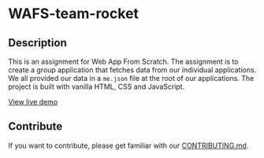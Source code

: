 # WAFS-team-rocket

## Description

This is an assignment for Web App From Scratch. The assignment is to create a group application that fetches data from our individual applications. We all provided our data in a `me.json` file at the root of our applications. The project is built with vanilla HTML, CSS and JavaScript.

[View live demo](https://mtdvlpr.github.io/WAFS-team-rocket/)

## Contribute

If you want to contribute, please get familiar with our [CONTRIBUTING.md](./CONTRIBUTING.md).
